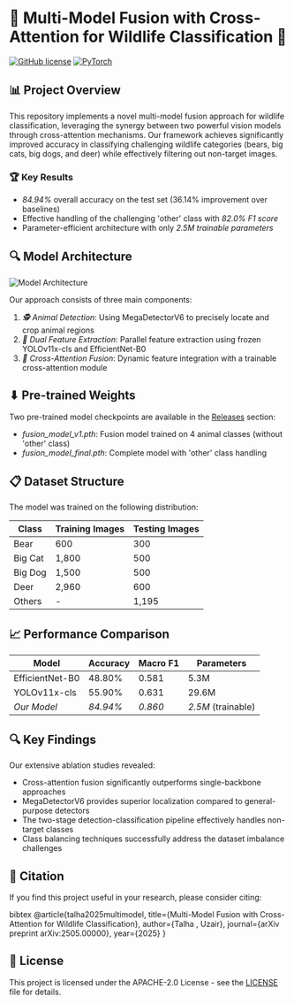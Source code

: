 # 🦁 Multi-Model Fusion with Cross-Attention for Wildlife Classification 🐻

[![GitHub license](https://img.shields.io/badge/License-APACHE-blue.svg)](LICENSE)
[![PyTorch](https://img.shields.io/badge/PyTorch-3.10%2B-orange)](https://pytorch.org/)

## 📊 Project Overview

This repository implements a novel multi-model fusion approach for wildlife classification, leveraging the synergy between two powerful vision models through cross-attention mechanisms. Our framework achieves significantly improved accuracy in classifying challenging wildlife categories (bears, big cats, big dogs, and deer) while effectively filtering out non-target images.

### 🏆 Key Results

- *84.94%* overall accuracy on the test set (36.14% improvement over baselines)
- Effective handling of the challenging 'other' class with *82.0% F1 score*
- Parameter-efficient architecture with only *2.5M trainable parameters*

## 🔍 Model Architecture

![Model Architecture](https://github.com/user-attachments/assets/a039e5a7-ffeb-4150-80fb-95d5478a00eb)

Our approach consists of three main components:

1. *🕵 Animal Detection*: Using MegaDetectorV6 to precisely locate and crop animal regions
2. *🧠 Dual Feature Extraction*: Parallel feature extraction using frozen YOLOv11x-cls and EfficientNet-B0
3. *🔀 Cross-Attention Fusion*: Dynamic feature integration with a trainable cross-attention module

## ⬇ Pre-trained Weights

Two pre-trained model checkpoints are available in the [Releases](https://github.com/munkkeystudios/Multi-Model-Fusion-for-Wildlife-Classification/releases) section:

- *fusion_model_v1.pth*: Fusion model trained on 4 animal classes (without 'other' class)
- *fusion_model_final.pth*: Complete model with 'other' class handling

## 📋 Dataset Structure

The model was trained on the following distribution:

| Class | Training Images | Testing Images |
|-------|----------------|---------------|
| Bear | 600 | 300 |
| Big Cat | 1,800 | 500 |
| Big Dog | 1,500 | 500 |
| Deer | 2,960 | 600 |
| Others | - | 1,195 |

## 📈 Performance Comparison

| Model | Accuracy | Macro F1 | Parameters |
|-------|----------|----------|------------|
| EfficientNet-B0 | 48.80% | 0.581 | 5.3M |
| YOLOv11x-cls | 55.90% | 0.631 | 29.6M |
| *Our Model* | *84.94%* | *0.860* | *2.5M* (trainable) |

## 🔍 Key Findings

Our extensive ablation studies revealed:

- Cross-attention fusion significantly outperforms single-backbone approaches
- MegaDetectorV6 provides superior localization compared to general-purpose detectors
- The two-stage detection-classification pipeline effectively handles non-target classes
- Class balancing techniques successfully address the dataset imbalance challenges

## 📝 Citation

If you find this project useful in your research, please consider citing:

bibtex
@article{talha2025multimodel,
  title={Multi-Model Fusion with Cross-Attention for Wildlife Classification},
  author={Talha , Uzair},
  journal={arXiv preprint arXiv:2505.00000},
  year={2025}
}


## 📄 License

This project is licensed under the APACHE-2.0 License - see the [LICENSE](LICENSE) file for details.
